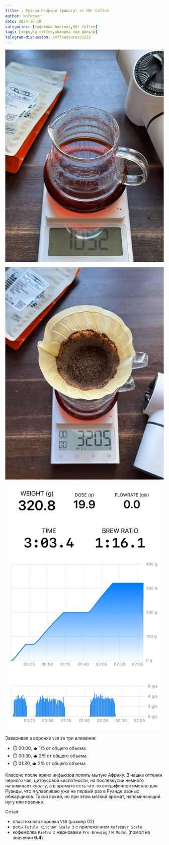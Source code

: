 ```yaml
---
title: ☕️ Руанда Нгореро (фильтр) от HQ! Coffee
author: kofezavr
date: 2024-10-19
categories: [Кофейный блокнот,HQ! Coffee]
tags: [кофе,hq coffee,обжарка под фильтр]
telegram-discussion: coffeesaurus/1222
--- 
```

![Руанда Нгореро (фильтр) от HQ! Coffee](/assets/img/posts/24/10/ngorero-1.jpg)

![Руанда Нгореро (фильтр) от HQ! Coffee](/assets/img/posts/24/10/ngorero-2.jpg)

![Руанда Нгореро (фильтр) от HQ! Coffee](/assets/img/posts/24/10/ngorero-3.jpg)

Заваривал в воронке `V60` за три вливания:
- ⏱️ 00:00, 🫖 1/5 от общего объема
- ⏱️ 00:30, 🫖 2/5 от общего объема
- ⏱️ 01:30, 🫖 2/5 от общего объема

Классно после ярких инфьюзов попить мытую Африку. В чашке оттенки черного чая, цитрусовой кислотности, на послевкусии немного напоминает курагу, а в аромате есть что-то специфичное именно для Руанды, что я улавливаю уже не первый раз в Руанде разных обжарщиков. Такой яркий, но при этом мягкий аромат, напоминающий нугу или пралине.

Сетап:
- пластиковая воронка `V60` (размер 02)
- весы `Futula Kitchen Scale 3` с приложением `Kofezavr Scale`
- кофемолка `Pietro` с жерновами `Pro Brewing` / `M Modal` (помол на значении **6.4**)